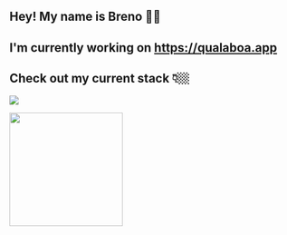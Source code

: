 ## Hey! My name is Breno 👋🏻
## I'm currently working on https://qualaboa.app 
## Check out my current stack 👇🏼

<p align="">
  <a href="https://skillicons.dev">
    <img src="https://skillicons.dev/icons?i=js,ts,nodejs,nest,jest,sentry,docker,git,rabbitmq,postgres,vscode,obsidian,notion&theme=dark" />
  </a>
</p>

<a href="https://github.com/anuraghazra/convoychat">
  <img height=200 align="center" src="https://github-readme-stats.vercel.app/api/top-langs?username=brenoalvesd&layout=compact&langs_count=6&card_width=320" />
</a>
